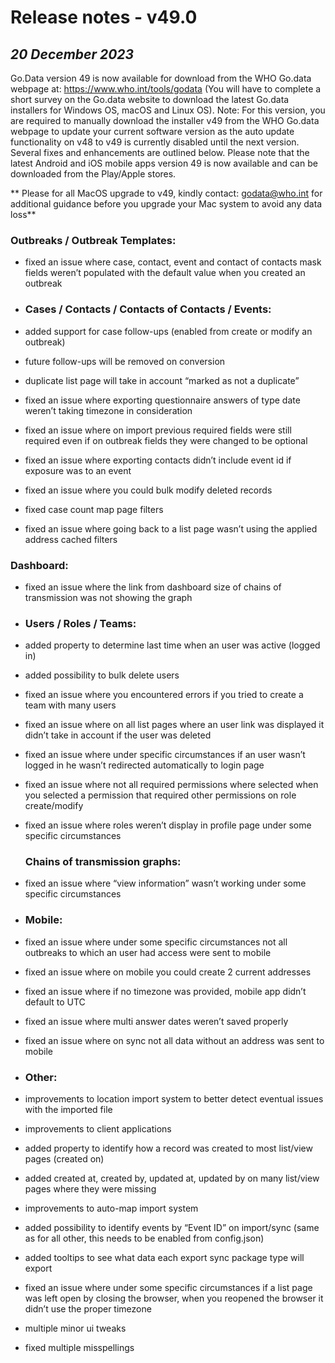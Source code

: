 # Release notes - v49.0
## ***20 December 2023***
Go.Data version 49 is now available for download from the WHO Go.data webpage at: https://www.who.int/tools/godata (You will have to complete a short survey on the Go.data website to download the latest Go.data installers for Windows OS, macOS and Linux OS). 
Note: For this version, you are required to manually download the installer v49 from the WHO Go.data webpage to update your current software version as the auto update functionality on v48 to v49 is currently disabled until the next version. 
Several fixes and enhancements are outlined below. Please note that the latest Android and iOS mobile apps version 49 is now available and can be downloaded from the Play/Apple stores.

** Please for all MacOS upgrade to v49, kindly contact: godata@who.int for additional guidance before you upgrade your Mac system to avoid any data loss**

### Outbreaks / Outbreak Templates:
- fixed an issue where case, contact, event and contact of contacts mask fields weren’t populated with the default value when you created an outbreak

- ### Cases / Contacts / Contacts of Contacts / Events:
- added support for case follow-ups (enabled from create or modify an outbreak)
- future follow-ups will be removed on conversion
- duplicate list page will take in account “marked as not a duplicate”
- fixed an issue where exporting questionnaire answers of type date weren’t taking timezone in consideration
- fixed an issue where on import previous required fields were still required even if on outbreak fields they were changed to be optional
- fixed an issue where exporting contacts didn’t include event id if exposure was to an event
- fixed an issue where you could bulk modify deleted records
- fixed case count map page filters
- fixed an issue where going back to a list page wasn’t using the applied address cached filters

### Dashboard:
- fixed an issue where the link from dashboard size of chains of transmission was not showing the graph

- ### Users / Roles / Teams:
- added property to determine last time when an user was active (logged in)
- added possibility to bulk delete users
- fixed an issue where you encountered errors if you tried to create a team with many users
- fixed an issue where on all list pages where an user link was displayed it didn’t take in account if the user was deleted
- fixed an issue where under specific circumstances if an user wasn’t logged in he wasn’t redirected automatically to login page
- fixed an issue where not all required permissions where selected when you selected a permission that required other permissions on role create/modify
- fixed an issue where roles weren’t display in profile page under some specific circumstances

  ### Chains of transmission graphs:
- fixed an issue where “view information” wasn’t working under some specific circumstances

- ### Mobile:
- fixed an issue where under some specific circumstances not all outbreaks to which an user had access were sent to mobile
- fixed an issue where on mobile you could create 2 current addresses
- fixed an issue where if no timezone was provided, mobile app didn’t default to UTC
- fixed an issue where multi answer dates weren’t saved properly
- fixed an issue where on sync not all data without an address was sent to mobile

- ### Other:
- improvements to location import system to better detect eventual issues with the imported file
- improvements to client applications
- added property to identify how a record was created to most list/view pages (created on)
- added created at, created by, updated at, updated by on many list/view pages where they were missing
- improvements to auto-map import system
- added possibility to identify events by “Event ID” on import/sync (same as for all other, this needs to be enabled from config.json)
- added tooltips to see what data each export sync package type will export
- fixed an issue where under some specific circumstances if a list page was left open by closing the browser, when you reopened the browser it didn’t use the proper timezone
- multiple minor ui tweaks
- fixed multiple misspellings
